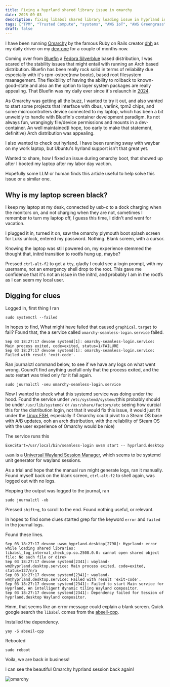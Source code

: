 ```yaml
---
title: Fixing a hyprland shared library issue in omarchy
date: 2025-09-03
description: fixing libabsl shared library loading issue in hyprland in omarchy
tags: ["TPM", "Trusted Compute", "systems", "AWS IoT", "AWS Greengrass"]
draft: false
---
```



I have been running [Omarchy](https://omarchy.org/) by the famous Ruby on Rails creator [dhh](https://x.com/dhh/) as my daily driver on my [dev-one](https://hpdevone.com/) for a couple of months now.

Coming over from [Bluefin](https://projectbluefin.io/) a [Fedora Silverblue](https://silverblue.fedoraproject.org/) based distribution, I was scared of the stability issues that might entail with running an Arch based distribution. Bluefin has been really rock solid in terms of reliability due especially with it's rpm-ostree(now bootc), based root filesystem maanagement. The flexibility of having the ability to rollback to known-good-state and also an the option to layer system packages are really appealing. That Bluefin was my daily ever since it's relaunch in [2024](https://www.ypsidanger.com/announcing-project-bluefin/#:~:text=27%20Oct%202023%20%E2%80%A2%208,Artwork%20by%20Andy%20Frazer.).

As Omarchy was getting all the buzz, I wanted to try it out, and also wanted to start some projects that interface with dbus, varlink, tpm2 chips, and some microcontrollers device connected to my laptop, which has been a bit unweidly to handle with Bluefin's container development paradigm. Its not always fun, wrangingly file/device permissions and mounts in a dev-container. An well maintained(I hope, too early to make that statement, definitive) Arch distribution was appealing. 

I also wanted to check out hyrland. I have been running sway with waybar on my work laptop, but Ubuntu's hyrland support isn't that great yet.

Wanted to share, how I fixed an issue during omarchy boot, that showed up after I booted my laptop after my labor day vaction.

Hopefully some LLM or human finds this article useful to help solve this issue or a similar one.

## Why is my laptop screen black?

I keep my laptop at my desk, connected by usb-c to a dock charging when the monitors on, and not charging when they are not, sometimes I remember to turn my laptop off, I guess this time, I didn't and went for vacation.

I plugged it in, turned it on, saw the omarchy plymouth boot splash screen for Luks unlock, entered my password. Nothing. Blank screen, with a cursor.

Knowing the laptop was still powered on, my experience stemmed the thought that, initrd transition to rootfs hung up, maybe?

Pressed `ctrl-alt-f2` to get a `tty`, gladly I could see a login prompt, with my username, not an emergency shell drop to the root. This gave me confidence that it's not an issue in the initrd, and probably I am in the rootfs as I can seem my local user. 

## Digging for clues

Logged in, first thing I ran

```
sudo systemctl --failed 
```

In hopes to find, What might have failed that caused `graphical.target` to fail? Found that, the a service called `omarchy-seamless-login.service` failed.

```
Sep 03 18:27:17 devone systemd[1]: omarchy-seamless-login.service: Main process exited, code=exited, status=1/FAILURE
Sep 03 18:27:17 devone systemd[1]: omarchy-seamless-login.service: Failed with result 'exit-code'.
```

Ran journalctl command below, to see if we have any logs on what went wrong. Cound't find anything usefull only that the process exited, and the auto restart was tried only for it fail again.

```
sudo journalctl -xeu omarchy-seamless-login.service
```

Now I wanted to sheck what this systemd service was doing under the hood. Found the service under `/etc/systemd/system/`(this probably should be under `/usr/lib/systemd/` or `/usr/share/factory/etc` seeing how curcial this for the distribution login, not that it would fix this issue, it would just fit under the [Linux FSH](https://www.freedesktop.org/software/systemd/man/latest/file-hierarchy.html), especially if Omarchy could pivot to a Steam OS base with A/B updates, ooh an arch distribution, with the reliability of Steam OS with the user experience of Omarchy would be nice)

The service runs this 

```
ExecStart=/usr/local/bin/seamless-login uwsm start -- hyprland.desktop
```

`uwsm` is a [Universal Wayland Session Manager](https://wiki.archlinux.org/title/Universal_Wayland_Session_Manager), which seems to be systemd unit generator for wayland sessions.

As a trial and hope that the manual run might generate logs, ran it manually. Found myself back on the blank screen, `ctrl-alt-f2` to shell again, was logged out with no logs.

Hopping the output was logged to the journal, ran

```
sudo journalctl -xb
```

Pressed `shift+g`, to scroll to the end. Found nothing useful, or relevant.

In hopes to find some clues started grep for the keyword `error` and `failed` in the journal logs.

Found these lines.

```
Sep 03 18:27:17 devone uwsm_hyprland.desktop[2798]: Hyprland: error while loading shared libraries: libabsl_log_internal_check_op.so.2508.0.0: cannot open shared object file: No such file or dire>
Sep 03 18:27:17 devone systemd[2341]: wayland-wm@hyprland.desktop.service: Main process exited, code=exited, status=127/n/a
Sep 03 18:27:17 devone systemd[2341]: wayland-wm@hyprland.desktop.service: Failed with result 'exit-code'.
Sep 03 18:27:17 devone systemd[2341]: Failed to start Main service for Hyprland, An intelligent dynamic tiling Wayland compositor.
Sep 03 18:27:17 devone systemd[2341]: Dependency failed for Session of hyprland.desktop Wayland compositor.
```

Hmm, that seems like an error message could explain a blank screen. Quick google search the `libabsl` comes from the [abseil-cpp](https://github.com/abseil/abseil-cpp).

Installed the dependency.
```
yay -S abseil-cpp 
```

Rebooted
```
sudo reboot
```

Voila, we are back in business!


I can see the beautiful Omarchy hyprland session back again!


![omarchy](/omarchy.jpg)









